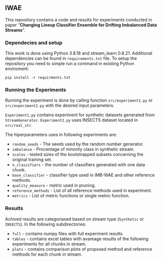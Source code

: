 ## IWAE

This repository contains a code and results for experiments conducted in paper "**Changing Lineup Classifier Ensemble for Drifting Imbalanced Data Streams**".

### Dependecies and setup

This work is done using Python 3.8.18 and stream_learn 0.8.21. Additional dependencies can be found in `requirements.txt` file. To setup the repository you need to simple run a command in existing Python enviroment:

```
pip install -r requirments.txt
```

### Running the Experiments

Running the experiment is done by calling function `src/experiment1.py` or `src/experiment2.py` with the desired input parameters. 

`Experiment1.py` contains experiment for synthetic datasets generated from `StreamGenerator`.
`Experiment2.py` uses INSECTS dataset located in `src/real_str`.

The hiperparameters uses in following experiments are:

* `random_seeds` - The seeds used by the random number generator.
* `imbalance` - Procentage of minority class in synthetic stream.
* `scales` - tested sizes of the bootstrapped subsets concerning the original training set.
* `n_classifiers` - the number of classifiers generated with one data chunk.
* `base_classifier` - classifier type used in IMB-WAE and other reference methods.
* `quality_measure` - metric used in pruning.
* `reference_methods` - List of all reference methods used in experiment.
* `metrics` - List of metric functions or single metric function.

### Results

Achived results are categoriased based on stream type (`Synthetic` or `INSECTS`). In the following subdirectories:
* `full` - contains numpy files with full experiment results.
* `tables` - contains excel tables with avareage results of the following experiments for all chunks in stream.
* `plots` - contains comparison plots of proposed method and reference methods for each chunk in stream.
